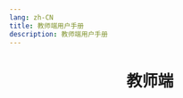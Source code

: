 ```yaml
---
lang: zh-CN
title: 教师端用户手册
description: 教师端用户手册
---
```

<h1 style="text-align: center;">教师端</h1>
